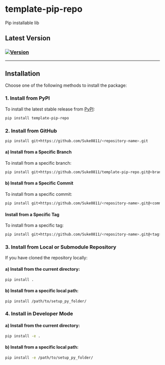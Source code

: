 # **template-pip-repo**
Pip installable lib

## Latest Version 
### [![Version](https://img.shields.io/badge/version-0.1.dev1+geaeefae-blue.svg)](https://github.com/Suke0811/template-pip-repo/releases)

---
## **Installation**
Choose one of the following methods to install the package:

### **1. Install from PyPI**
To install the latest stable release from [PyPI](https://pypi.org/):
```bash
pip install template-pip-repo
````

### **2. Install from GitHub**
```bash
pip install git+https://github.com/Suke0811/<repository-name>.git
```
#### a) Install from a Specific Branch
To install from a specific branch:
```bash
pip install git+https://github.com/Suke0811/template-pip-repo.git@<branch-name>
```

#### b) Install from a Specific Commit
To install from a specific commit:
```bash
pip install git+https://github.com/Suke0811/<repository-name>.git@<commit-hash>
```

#### Install from a Specific Tag
To install from a specific tag:
```bash
pip install git+https://github.com/Suke0811/<repository-name>.git@<tag>
```

### **3. Install from Local or Submodule Repository**
If you have cloned the repository locally:
#### a) Install from the current directory:

```bash
pip install .
```
#### b) Install from a specific local path:
```bash
pip install /path/to/setup_py_folder/
```

### **4. Install in Developer Mode**
#### a) Install from the current directory:
```bash
pip install -e .
```
#### b) Install from a specific local path:
```bash
pip install -e /path/to/setup_py_folder/
```
